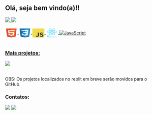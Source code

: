## Olá, seja bem vindo(a)!!

<div>
   <a href="https://github.com/sthefanysiqueira">
   <img height="180em" src="https://github-readme-stats.vercel.app/api?username=sthefanysiqueira&show_icons=true&theme=dracula&include_all_commits=true&count_private=true"/>
   <img height="180em" src="https://github-readme-stats.vercel.app/api/top-langs/?username=sthefanysiqueira&layout=compact&langs_count=6&theme=tokyonight"/>

</div>
<div style="display: inline_block"><br>
  <img align="center" alt="HTML" height="30" width="40" src="https://raw.githubusercontent.com/devicons/devicon/master/icons/html5/html5-original.svg">
  <img align="center" alt="CSS" height="30" width="40" src="https://raw.githubusercontent.com/devicons/devicon/master/icons/css3/css3-original.svg">
   <img align="center" alt="JavaScript" height="30" width="40" src="https://raw.githubusercontent.com/devicons/devicon/master/icons/javascript/javascript-original.svg">
   <img align="center" alt="JavaScript" height="30" width="40" src="https://raw.githubusercontent.com/devicons/devicon/master/icons/react/react-original-wordmark.svg">
   <img align="center" alt="JavaScript" height="30" width="40" src="https://www.vectorlogo.zone/logos/figma/figma-icon.svg" alt="figma">
</div>
 
 <br>

  ### Mais projetos:

<div>
   <a href = "https://replit.com/@sthefany1902"><img src="https://camo.githubusercontent.com/21a1c2d2acda761cbd0b40970b795926d77f42d744a34f60ea9d019751766253/68747470733a2f2f696d672e736869656c64732e696f2f7374617469632f76313f7374796c653d666f722d7468652d6261646765266d6573736167653d5265706c697426636f6c6f723d463236323037266c6f676f3d5265706c6974266c6f676f436f6c6f723d464646464646266c6162656c3d" target="_blank"></a>
</div>

<br>

OBS: Os projetos localizados no replit em breve serão movidos para o GitHub.
 
  ### Contatos:
 
<div>
  <a href = "sthefanycfds@gmail.com"><img src="https://img.shields.io/badge/-Gmail-%23333?style=for-the-badge&logo=gmail&logoColor=white" target="_blank"></a>
  <a href="https://www.linkedin.com/in/sthefany-siqueira-a9a911257/" target="_blank"><img src="https://img.shields.io/badge/-LinkedIn-%230077B5?style=for-the-badge&logo=linkedin&logoColor=white" target="_blank"></a>
</div>
